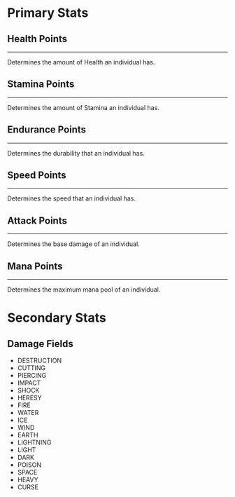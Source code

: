 # Primary Stats

## Health Points
----------
Determines the amount of Health an individual has.

## Stamina Points
----------
Determines the amount of Stamina an individual has.

## Endurance Points
----------
Determines the durability that an individual has.

## Speed Points
----------
Determines the speed that an individual has.

## Attack Points
----------
Determines the base damage of an individual.

## Mana Points
----------
Determines the maximum mana pool of an individual.

# Secondary Stats
## Damage Fields
- DESTRUCTION
- CUTTING
- PIERCING
- IMPACT
- SHOCK
- HERESY
- FIRE
- WATER
- ICE
- WIND
- EARTH
- LIGHTNING
- LIGHT
- DARK
- POISON
- SPACE
- HEAVY
- CURSE




